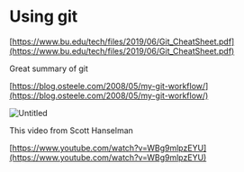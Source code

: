 # Using git

[https://www.bu.edu/tech/files/2019/06/Git_CheatSheet.pdf](https://www.bu.edu/tech/files/2019/06/Git_CheatSheet.pdf)

Great summary of git

[https://blog.osteele.com/2008/05/my-git-workflow/](https://blog.osteele.com/2008/05/my-git-workflow/)

![Untitled](Using%20git%2095bbef1984fb477c86ade745859c69ae/Untitled.png)

This video from Scott Hanselman

[https://www.youtube.com/watch?v=WBg9mlpzEYU](https://www.youtube.com/watch?v=WBg9mlpzEYU)